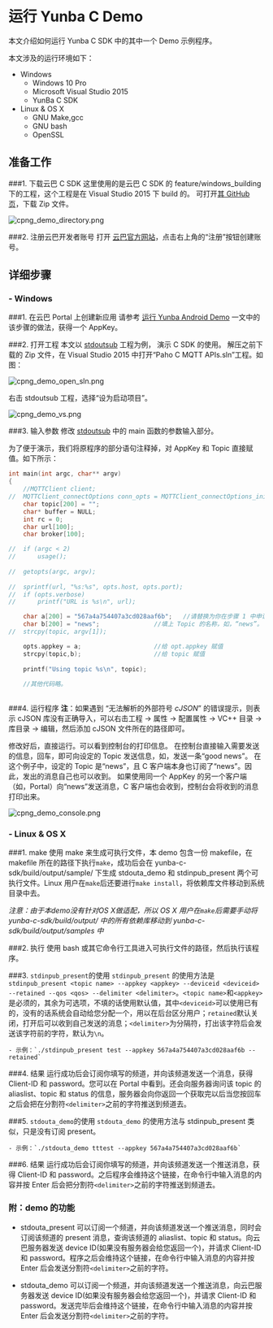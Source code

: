 # 运行 Yunba C Demo

本文介绍如何运行 Yunba C SDK 中的其中一个 Demo 示例程序。

本文涉及的运行环境如下：
- Windows
	* Windows 10 Pro
	* Microsoft Visual Studio 2015
	* YunBa C SDK
- Linux & OS X
	* GNU Make,gcc
	* GNU bash
	* OpenSSL

## 准备工作

###1. 下载云巴 C SDK
这里使用的是云巴 C SDK 的 feature/windows_building 下的工程，这个工程是在 Visual Studio 2015 下 build 的。
可打开[其 GitHub 页](https://github.com/yunba/yunba-c-sdk/tree/feature/windows_building)，下载 Zip 文件。

![cpng_demo_directory.png](https://raw.githubusercontent.com/yunba/docs/master/image/cpng_demo_directory.png)

###2. 注册云巴开发者账号
打开 [云巴官方网站](https://yunba.io)，点击右上角的“注册”按钮创建账号。  

## 详细步骤

### - Windows

###1. 在云巴 Portal 上创建新应用
请参考 [运行 Yunba Android Demo](android_demo_quick_start.md) 
一文中的该步骤的做法，获得一个 AppKey。

###2. 打开工程
本文以 [stdoutsub](https://github.com/yunba/yunba-c-sdk/tree/feature/windows_building/Windows%20Build/stdoutsub) 工程为例，
演示 C SDK 的使用。
解压之前下载的 Zip 文件，在 Visual Studio 2015 中打开“Paho C MQTT APIs.sln”工程。如图：

![cpng_demo_open_sln.png](https://raw.githubusercontent.com/yunba/docs/master/image/cpng_demo_open_sln.png)

右击 stdoutsub 工程，选择“设为启动项目”。

![cpng_demo_vs.png](https://raw.githubusercontent.com/yunba/docs/master/image/cpng_demo_vs.png)

###3. 输入参数
修改 [stdoutsub](https://github.com/yunba/yunba-c-sdk/blob/feature/windows_building/src/samples/stdoutsub.c) 中的 main 函数的参数输入部分。

为了便于演示，我们将原程序的部分语句注释掉，对 AppKey 和 Topic 直接赋值。如下所示：

```C
int main(int argc, char** argv)
{
	//MQTTClient client;
//	MQTTClient_connectOptions conn_opts = MQTTClient_connectOptions_initializer;
	char topic[200] = "";
	char* buffer = NULL;
	int rc = 0;
	char url[100];
	char broker[100];

//	if (argc < 2)       
//		usage();
	
//	getopts(argc, argv);
	
//	sprintf(url, "%s:%s", opts.host, opts.port);
//  if (opts.verbose)
//		printf("URL is %s\n", url);

	char a[200] = "567a4a754407a3cd028aaf6b";   //请替换为你在步骤 1 中申请到的 AppKey。
	char b[200] = "news";               //填上 Topic 的名称，如，“news”。
//	strcpy(topic, argv[1]);

	opts.appkey = a;                    //给 opt.appkey 赋值
	strcpy(topic,b);                    //给 topic 赋值
	
	printf("Using topic %s\n", topic);
	
	//其他代码略。
	
```
###4. 运行程序
**注**：如果遇到 “无法解析的外部符号 _cJSON_” 的错误提示，则表示 cJSON 库没有正确导入，可以右击工程 -> 属性 -> 配置属性 -> VC++ 目录 -> 库目录 -> 编辑，然后添加 cJSON 文件所在的路径即可。

修改好后，直接运行。可以看到控制台的打印信息。
在控制台直接输入需要发送的信息，回车，即可向设定的 Topic 发送信息，如，发送一条“good news”。
在这个例子中，设定的 Topic 是“news”，且 C 客户端本身也订阅了“news”。因此，发出的消息自己也可以收到。
如果使用同一个 AppKey 的另一个客户端（如，Portal）向“news”发送消息，C 客户端也会收到，控制台会将收到的消息打印出来。

![cpng_demo_console.png](https://raw.githubusercontent.com/yunba/docs/master/image/cpng_demo_console.png)

### - Linux & OS X

###1. make
使用 make 来生成可执行文件，本 demo 包含一份 makefile，在 makefile 所在的路径下执行`make`，成功后会在 yunba-c-sdk/build/output/sample/ 下生成 stdouta\_demo 和 stdinpub\_present 两个可执行文件。Linux 用户在`make`后还要进行`make install`，将依赖库文件移动到系统目录中去。

*注意：由于本demo没有针对OS X做适配，所以 OS X 用户在`make`后需要手动将 yunba-c-sdk/build/output/ 中的所有依赖库移动到 yunba-c-sdk/build/output/samples 中*

###2. 执行
使用 bash 或其它命令行工具进入可执行文件的路径，然后执行该程序。

###3. `stdinpub_present`的使用
`stdinpub_present` 的使用方法是 `stdinpub_present <topic name> --appkey <appkey> --deviceid <deviceid> --retained --qos <qos> --delimiter <delimiter>`。`<topic name>`和`<appkey>`是必须的，其余为可选项，不填的话使用默认值，其中`<deviceid>`可以使用已有的，没有的话系统会自动给您分配一个，用以在后台区分用户；`retained`默认关闭，打开后可以收到自己发送的消息；`<delimiter>`为分隔符，打出该字符后会发送该字符前的字符，默认为`\n`。

	- 示例：`./stdinpub_present test --appkey 567a4a754407a3cd028aaf6b --retained`

###4. 结果
运行成功后会订阅你填写的频道，并向该频道发送一个消息，获得 Client-ID 和 password。您可以在 Portal 中看到。还会向服务器询问该 topic 的 aliaslist、topic 和 status 的信息，服务器会向你返回一个获取完以后当您按回车之后会把在分割符`<delimiter>`之前的字符推送到频道去。

###5. `stdouta_demo`的使用
`stdouta_demo` 的使用方法与 stdinpub\_present 类似，只是没有订阅 present。

	- 示例：`./stdouta_demo tttest --appkey 567a4a754407a3cd028aaf6b`

###6. 结果
运行成功后会订阅你填写的频道，并向该频道发送一个推送消息，获得 Client-ID 和 password。之后程序会维持这个链接，在命令行中输入消息的内容并按 Enter 后会把分割符`<delimiter>`之前的字符推送到频道去。

### 附：demo 的功能
- stdouta\_present 可以订阅一个频道，并向该频道发送一个推送消息，同时会订阅该频道的 present 消息，查询该频道的 aliaslist、topic 和 status。向云巴服务器发送 device ID(如果没有服务器会给您返回一个)，并请求 Client-ID 和 password。程序之后会维持这个链接，在命令行中输入消息的内容并按 Enter 后会发送分割符`<delimiter>`之前的字符。

- stdouta\_demo 可以订阅一个频道，并向该频道发送一个推送消息，向云巴服务器发送 device ID(如果没有服务器会给您返回一个)，并请求 Client-ID 和 password。发送完毕后会维持这个链接，在命令行中输入消息的内容并按 Enter 后会发送分割符`<delimiter>`之前的字符。